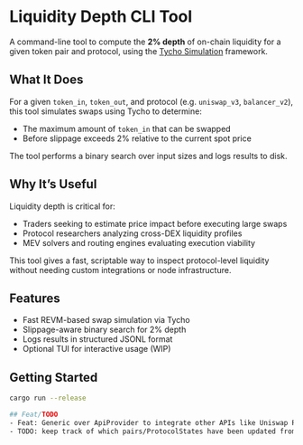 # Liquidity Depth CLI Tool

A command-line tool to compute the **2% depth** of on-chain liquidity for a given token pair and protocol, using the [Tycho Simulation](https://github.com/propeller-heads/tycho-simulation) framework.

## What It Does

For a given `token_in`, `token_out`, and protocol (e.g. `uniswap_v3`, `balancer_v2`), this tool simulates swaps using Tycho to determine:

- The maximum amount of `token_in` that can be swapped
- Before slippage exceeds 2% relative to the current spot price

The tool performs a binary search over input sizes and logs results to disk.

## Why It’s Useful

Liquidity depth is critical for:

- Traders seeking to estimate price impact before executing large swaps
- Protocol researchers analyzing cross-DEX liquidity profiles
- MEV solvers and routing engines evaluating execution viability

This tool gives a fast, scriptable way to inspect protocol-level liquidity without needing custom integrations or node infrastructure.

## Features

- Fast REVM-based swap simulation via Tycho
- Slippage-aware binary search for 2% depth
- Logs results in structured JSONL format
- Optional TUI for interactive usage (WIP)

## Getting Started

```bash
cargo run --release

## Feat/TODO
- Feat: Generic over ApiProvider to integrate other APIs like Uniswap Routing API, 0x, Odos, 1Inch, etc.
- TODO: keep track of which pairs/ProtocolStates have been updated from the stream